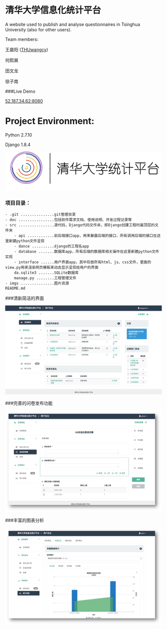 # 清华大学信息化统计平台

A website used to publish and analyse questionnaires in Tsinghua University (also for other users).

Team members:

王晨阳 ([THUwangcy](https://github.com/THUwangcy))

何熙巽

田文龙

徐子南      


###Live Demo     

[52.187.34.62:8080](52.187.34.62:8080)


# Project Environment:

Python 2.7.10

Django 1.8.4

![image](imgs/logo_.png)



### 项目目录：       
    - .git ...............git管理目录             
    - doc ................包括软件需求文档、使用说明、开发过程记录等       
    - src ................源代码，Django代码文件夹，即Django创建工程时最顶层的文件夹     
        - api ............前后端接口app，用来暴露后端的接口，所有调用后端的接口在这里新建python文件呈现      
        - dance ..........django的工程名app     
        - database .......数据库app，所有后端的数据库相关操作在这里新建python文件实现       
        - interface ......用户界面app，其中存放所有html、js、css文件，里面的view.py用来渲染网页模板来动态显示呈现给用户的界面      
        da.sqlite3 .......SQLite数据库    
        manage.py ........工程管理文件     
    - imgs ...............图片资源      
    README.md      

###清新简洁的界面         
    
![image](imgs/mainUI.jpeg)

###完善的问卷发布功能         
        
![image](imgs/questionnaireUI.png)           
              
###丰富的图表分析         
            
![image](imgs/statistics.png)     